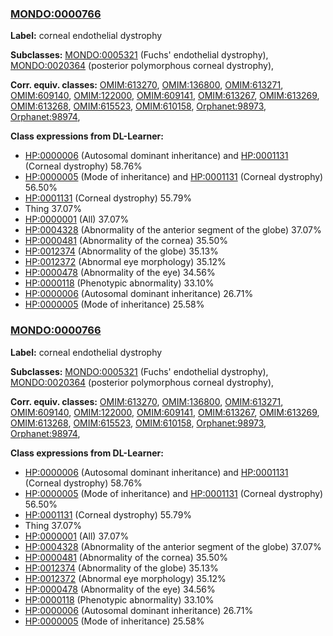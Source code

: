 
### [MONDO:0000766](http://purl.obolibrary.org/obo/MONDO_0000766)
**Label:** corneal endothelial dystrophy

**Subclasses:** [MONDO:0005321](http://purl.obolibrary.org/obo/MONDO_0005321) (Fuchs' endothelial dystrophy), [MONDO:0020364](http://purl.obolibrary.org/obo/MONDO_0020364) (posterior polymorphous corneal dystrophy), 

**Corr. equiv. classes:** [OMIM:613270](http://purl.obolibrary.org/obo/OMIM_613270), [OMIM:136800](http://purl.obolibrary.org/obo/OMIM_136800), [OMIM:613271](http://purl.obolibrary.org/obo/OMIM_613271), [OMIM:609140](http://purl.obolibrary.org/obo/OMIM_609140), [OMIM:122000](http://purl.obolibrary.org/obo/OMIM_122000), [OMIM:609141](http://purl.obolibrary.org/obo/OMIM_609141), [OMIM:613267](http://purl.obolibrary.org/obo/OMIM_613267), [OMIM:613269](http://purl.obolibrary.org/obo/OMIM_613269), [OMIM:613268](http://purl.obolibrary.org/obo/OMIM_613268), [OMIM:615523](http://purl.obolibrary.org/obo/OMIM_615523), [OMIM:610158](http://purl.obolibrary.org/obo/OMIM_610158), [Orphanet:98973](http://www.orpha.net/ORDO/Orphanet_98973), [Orphanet:98974](http://www.orpha.net/ORDO/Orphanet_98974), 

**Class expressions from DL-Learner:**

- [HP:0000006](http://purl.obolibrary.org/obo/HP_0000006) (Autosomal dominant inheritance) and [HP:0001131](http://purl.obolibrary.org/obo/HP_0001131) (Corneal dystrophy) 58.76%
- [HP:0000005](http://purl.obolibrary.org/obo/HP_0000005) (Mode of inheritance) and [HP:0001131](http://purl.obolibrary.org/obo/HP_0001131) (Corneal dystrophy) 56.50%
- [HP:0001131](http://purl.obolibrary.org/obo/HP_0001131) (Corneal dystrophy) 55.79%
- Thing 37.07%
- [HP:0000001](http://purl.obolibrary.org/obo/HP_0000001) (All) 37.07%
- [HP:0004328](http://purl.obolibrary.org/obo/HP_0004328) (Abnormality of the anterior segment of the globe) 37.07%
- [HP:0000481](http://purl.obolibrary.org/obo/HP_0000481) (Abnormality of the cornea) 35.50%
- [HP:0012374](http://purl.obolibrary.org/obo/HP_0012374) (Abnormality of the globe) 35.13%
- [HP:0012372](http://purl.obolibrary.org/obo/HP_0012372) (Abnormal eye morphology) 35.12%
- [HP:0000478](http://purl.obolibrary.org/obo/HP_0000478) (Abnormality of the eye) 34.56%
- [HP:0000118](http://purl.obolibrary.org/obo/HP_0000118) (Phenotypic abnormality) 33.10%
- [HP:0000006](http://purl.obolibrary.org/obo/HP_0000006) (Autosomal dominant inheritance) 26.71%
- [HP:0000005](http://purl.obolibrary.org/obo/HP_0000005) (Mode of inheritance) 25.58%



### [MONDO:0000766](http://purl.obolibrary.org/obo/MONDO_0000766)
**Label:** corneal endothelial dystrophy

**Subclasses:** [MONDO:0005321](http://purl.obolibrary.org/obo/MONDO_0005321) (Fuchs' endothelial dystrophy), [MONDO:0020364](http://purl.obolibrary.org/obo/MONDO_0020364) (posterior polymorphous corneal dystrophy), 

**Corr. equiv. classes:** [OMIM:613270](http://purl.obolibrary.org/obo/OMIM_613270), [OMIM:136800](http://purl.obolibrary.org/obo/OMIM_136800), [OMIM:613271](http://purl.obolibrary.org/obo/OMIM_613271), [OMIM:609140](http://purl.obolibrary.org/obo/OMIM_609140), [OMIM:122000](http://purl.obolibrary.org/obo/OMIM_122000), [OMIM:609141](http://purl.obolibrary.org/obo/OMIM_609141), [OMIM:613267](http://purl.obolibrary.org/obo/OMIM_613267), [OMIM:613269](http://purl.obolibrary.org/obo/OMIM_613269), [OMIM:613268](http://purl.obolibrary.org/obo/OMIM_613268), [OMIM:615523](http://purl.obolibrary.org/obo/OMIM_615523), [OMIM:610158](http://purl.obolibrary.org/obo/OMIM_610158), [Orphanet:98973](http://www.orpha.net/ORDO/Orphanet_98973), [Orphanet:98974](http://www.orpha.net/ORDO/Orphanet_98974), 

**Class expressions from DL-Learner:**

- [HP:0000006](http://purl.obolibrary.org/obo/HP_0000006) (Autosomal dominant inheritance) and [HP:0001131](http://purl.obolibrary.org/obo/HP_0001131) (Corneal dystrophy) 58.76%
- [HP:0000005](http://purl.obolibrary.org/obo/HP_0000005) (Mode of inheritance) and [HP:0001131](http://purl.obolibrary.org/obo/HP_0001131) (Corneal dystrophy) 56.50%
- [HP:0001131](http://purl.obolibrary.org/obo/HP_0001131) (Corneal dystrophy) 55.79%
- Thing 37.07%
- [HP:0000001](http://purl.obolibrary.org/obo/HP_0000001) (All) 37.07%
- [HP:0004328](http://purl.obolibrary.org/obo/HP_0004328) (Abnormality of the anterior segment of the globe) 37.07%
- [HP:0000481](http://purl.obolibrary.org/obo/HP_0000481) (Abnormality of the cornea) 35.50%
- [HP:0012374](http://purl.obolibrary.org/obo/HP_0012374) (Abnormality of the globe) 35.13%
- [HP:0012372](http://purl.obolibrary.org/obo/HP_0012372) (Abnormal eye morphology) 35.12%
- [HP:0000478](http://purl.obolibrary.org/obo/HP_0000478) (Abnormality of the eye) 34.56%
- [HP:0000118](http://purl.obolibrary.org/obo/HP_0000118) (Phenotypic abnormality) 33.10%
- [HP:0000006](http://purl.obolibrary.org/obo/HP_0000006) (Autosomal dominant inheritance) 26.71%
- [HP:0000005](http://purl.obolibrary.org/obo/HP_0000005) (Mode of inheritance) 25.58%



